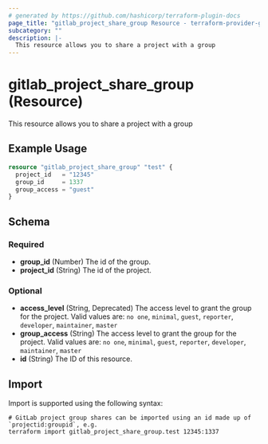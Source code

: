 ```yaml
---
# generated by https://github.com/hashicorp/terraform-plugin-docs
page_title: "gitlab_project_share_group Resource - terraform-provider-gitlab"
subcategory: ""
description: |-
  This resource allows you to share a project with a group
---
```


# gitlab_project_share_group (Resource)

This resource allows you to share a project with a group

## Example Usage

```terraform
resource "gitlab_project_share_group" "test" {
  project_id   = "12345"
  group_id     = 1337
  group_access = "guest"
}
```

<!-- schema generated by tfplugindocs -->
## Schema

### Required

- **group_id** (Number) The id of the group.
- **project_id** (String) The id of the project.

### Optional

- **access_level** (String, Deprecated) The access level to grant the group for the project. Valid values are: `no one`, `minimal`, `guest`, `reporter`, `developer`, `maintainer`, `master`
- **group_access** (String) The access level to grant the group for the project. Valid values are: `no one`, `minimal`, `guest`, `reporter`, `developer`, `maintainer`, `master`
- **id** (String) The ID of this resource.

## Import

Import is supported using the following syntax:

```shell
# GitLab project group shares can be imported using an id made up of `projectid:groupid`, e.g.
terraform import gitlab_project_share_group.test 12345:1337
```
